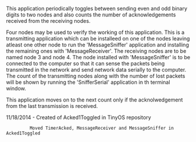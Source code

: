 This application periodically toggles between sending even and odd binary digits to two nodes and also counts the number of acknowledgements received from the receiving nodes.

Four nodes may be used to verify the working of this application. This is a transmitting application which can be installeed on one of the nodes leaving atleast one other node to run the 'MessageSniffer' application and installing the remaining ones with 'MessageReceiver'. The receiving nodes are to be named node 3 and node 4. The node installed with 'MessageSniffer' is to be connected to the computer so that it can sense the packets being transmitted in the network and send network data serially to the computer. The count of the transmitting nodes along with the number of lost packets will be shown by running the 'SnifferSerial' application in th terminal window.

This application moves on to the next count only if the acknolwedgement from the last transmission is received.

11/18/2014 - Created of Acked1Toggled in TinyOS repository

             Moved TimerAcked, MessageReceiver and MessageSniffer in Acked1Toggled
